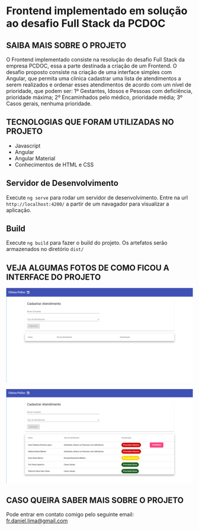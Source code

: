 # Frontend implementado em solução ao desafio Full Stack da PCDOC

## SAIBA MAIS SOBRE O PROJETO

O Frontend implementado consiste na resolução do desafio Full Stack da empresa PCDOC, essa a parte destinada a criação de um Frontend. O desafio proposto consiste na criação de uma interface simples com Angular, que permita uma clinica cadastrar uma lista de atendimentos a serem realizados e ordenar esses atendimentos de acordo com um nível de prioridade, que podem ser: 1º Gestantes, Idosos e Pessoas com deficiência, prioridade máxima; 2º Encaminhados pelo médico, prioridade média; 3º Casos gerais, nenhuma prioridade. 

## TECNOLOGIAS QUE FORAM UTILIZADAS NO PROJETO
* Javascript
* Angular
* Angular Material 
* Conhecimentos de HTML e CSS

## Servidor de Desenvolvimento

Execute `ng serve` para rodar um servidor de desenvolvimento. Entre na url `http://localhost:4200/` a partir de um navagador para visualizar a aplicação.

## Build

Execute `ng build` para fazer o build do projeto. Os artefatos serão armazenados no diretório `dist/`

## VEJA ALGUMAS FOTOS DE COMO FICOU A INTERFACE DO PROJETO

![Print 1 da aplicação](https://github.com/fr-daniel/clinica-pcdoc/blob/master/blob/img-1.png)

![Print 2 da aplicação](https://github.com/fr-daniel/clinica-pcdoc/blob/master/blob/img-2.png)

## CASO QUEIRA SABER MAIS SOBRE O PROJETO

Pode entrar em contato comigo pelo seguinte email: fr.daniel.lima@gmail.com
